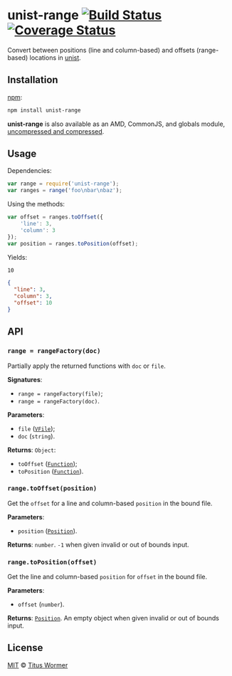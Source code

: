 # unist-range [![Build Status][travis-badge]][travis] [![Coverage Status][codecov-badge]][codecov]

Convert between positions (line and column-based) and offsets
(range-based) locations in [unist][].

## Installation

[npm][npm-install]:

```bash
npm install unist-range
```

**unist-range** is also available as an AMD, CommonJS, and globals
module, [uncompressed and compressed][releases].

## Usage

Dependencies:

```javascript
var range = require('unist-range');
var ranges = range('foo\nbar\nbaz');
```

Using the methods:

```javascript
var offset = ranges.toOffset({
    'line': 3,
    'column': 3
});
var position = ranges.toPosition(offset);
```

Yields:

```txt
10
```

```json
{
  "line": 3,
  "column": 3,
  "offset": 10
}
```

## API

### `range = rangeFactory(doc)`

Partially apply the returned functions with `doc` or `file`.

**Signatures**:

*   `range = rangeFactory(file)`;
*   `range = rangeFactory(doc)`.

**Parameters**:

*   `file` ([`VFile`][vfile]);
*   `doc` (`string`).

**Returns**: `Object`:

*   `toOffset` ([`Function`][to-offset]);
*   `toPosition` ([`Function`][to-position]).

### `range.toOffset(position)`

Get the `offset` for a line and column-based `position` in the
bound file.

**Parameters**:

*   `position` ([`Position`][position]).

**Returns**: `number`. `-1` when given invalid or out of bounds input.

### `range.toPosition(offset)`

Get the line and column-based `position` for `offset` in the bound
file.

**Parameters**:

*   `offset` (`number`).

**Returns**: [`Position`][position]. An empty object when given
invalid or out of bounds input.

## License

[MIT][license] © [Titus Wormer][author]

<!-- Definitions -->

[travis-badge]: https://img.shields.io/travis/wooorm/unist-range.svg

[travis]: https://travis-ci.org/wooorm/unist-range

[codecov-badge]: https://img.shields.io/codecov/c/github/wooorm/unist-range.svg

[codecov]: https://codecov.io/github/wooorm/unist-range

[npm-install]: https://docs.npmjs.com/cli/install

[releases]: https://github.com/wooorm/unist-range/releases

[license]: LICENSE

[author]: http://wooorm.com

[unist]: https://github.com/wooorm/unist

[position]: https://github.com/wooorm/unist#position

[vfile]: https://github.com/wooorm/vfile

[to-offset]: #rangetooffsetposition

[to-position]: #rangetopositionoffset

